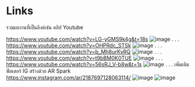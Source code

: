 # Links
รวมผลงานที่เป็นลิงค์เช่น คลิป Youtube

https://www.youtube.com/watch?v=LG-yGMS9k4g&t=18s
![image]([https://github.com/armmya/Links/assets/93005440/b51f1007-22b9-44a3-8e20-ab67a806eb4a](https://github.com/armmya/ImageinReadme/blob/main/Screenshot_2.png?raw=true))
.
.
.
https://www.youtube.com/watch?v=OHPRdc_STSk
![image](https://github.com/armmya/Links/assets/93005440/1b1ff1dd-ceee-4955-a215-7fd8f8450382)
.
.
.
https://www.youtube.com/watch?v=b_Mh8urKvRQ
![image](https://github.com/armmya/Links/assets/93005440/81734a23-bb2b-4eba-86e0-ce5012a29cde)
.
.
.
https://www.youtube.com/watch?v=t9bBM0K0TUE
![image](https://github.com/armmya/Links/assets/93005440/cfbb612e-47c7-41c5-812c-3fb6758a6032)
.
.
.
https://www.youtube.com/watch?v=56sRJ_V-b8w&t=1s
![image](https://github.com/armmya/Links/assets/93005440/8941335b-2903-4254-863e-576ab43b4e3c)
.
.
.
เพิ่มเติม
ฟิลเตอร์ IG สร้างด้วย AR Spark
https://www.instagram.com/ar/2187697128063114/
![image](https://github.com/armmya/Links/assets/93005440/84a0f317-a4d9-4ae0-9a11-0c78dcc6ee36)
![image](https://github.com/armmya/Links/assets/93005440/7d85b6f5-987e-49b4-908f-cddd845f2d14)
